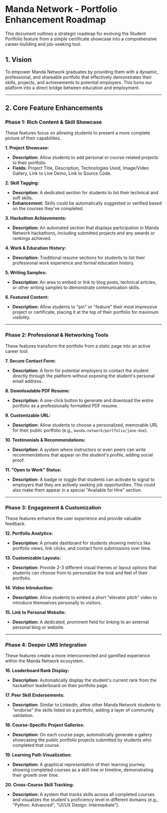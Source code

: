 # Manda Network - Portfolio Enhancement Roadmap

This document outlines a strategic roadmap for evolving the Student Portfolio feature from a simple certificate showcase into a comprehensive career-building and job-seeking tool.

## 1. Vision

To empower Manda Network graduates by providing them with a dynamic, professional, and shareable portfolio that effectively demonstrates their skills, projects, and achievements to potential employers. This turns our platform into a direct bridge between education and employment.

---

## 2. Core Feature Enhancements

### Phase 1: Rich Content & Skill Showcase

These features focus on allowing students to present a more complete picture of their capabilities.

**1. Project Showcase:**
-   **Description:** Allow students to add personal or course-related projects to their portfolio.
-   **Fields:** Project Title, Description, Technologies Used, Image/Video Gallery, Link to Live Demo, Link to Source Code.

**2. Skill Tagging:**
-   **Description:** A dedicated section for students to list their technical and soft skills.
-   **Enhancement:** Skills could be automatically suggested or verified based on the courses they've completed.

**3. Hackathon Achievements:**
-   **Description:** An automated section that displays participation in Manda Network hackathons, including submitted projects and any awards or rankings achieved.

**4. Work & Education History:**
-   **Description:** Traditional resume sections for students to list their professional work experience and formal education history.

**5. Writing Samples:**
-   **Description:** An area to embed or link to blog posts, technical articles, or other writing samples to demonstrate communication skills.

**6. Featured Content:**
-   **Description:** Allow students to "pin" or "feature" their most impressive project or certificate, placing it at the top of their portfolio for maximum visibility.

---

### Phase 2: Professional & Networking Tools

These features transform the portfolio from a static page into an active career tool.

**7. Secure Contact Form:**
-   **Description:** A form for potential employers to contact the student directly through the platform without exposing the student's personal email address.

**8. Downloadable PDF Resume:**
-   **Description:** A one-click button to generate and download the entire portfolio as a professionally formatted PDF resume.

**9. Customizable URL:**
-   **Description:** Allow students to choose a personalized, memorable URL for their public portfolio (e.g., `manda.network/portfolio/jane-doe`).

**10. Testimonials & Recommendations:**
-   **Description:** A system where instructors or even peers can write recommendations that appear on the student's profile, adding social proof.

**11. "Open to Work" Status:**
-   **Description:** A badge or toggle that students can activate to signal to employers that they are actively seeking job opportunities. This could also make them appear in a special "Available for Hire" section.

---

### Phase 3: Engagement & Customization

These features enhance the user experience and provide valuable feedback.

**12. Portfolio Analytics:**
-   **Description:** A private dashboard for students showing metrics like portfolio views, link clicks, and contact form submissions over time.

**13. Customizable Layouts:**
-   **Description:** Provide 2-3 different visual themes or layout options that students can choose from to personalize the look and feel of their portfolio.

**14. Video Introduction:**
-   **Description:** Allow students to embed a short "elevator pitch" video to introduce themselves personally to visitors.

**15. Link to Personal Website:**
-   **Description:** A dedicated, prominent field for linking to an external personal blog or website.

---

### Phase 4: Deeper LMS Integration

These features create a more interconnected and gamified experience within the Manda Network ecosystem.

**16. Leaderboard Rank Display:**
-   **Description:** Automatically display the student's current rank from the hackathon leaderboard on their portfolio page.

**17. Peer Skill Endorsements:**
-   **Description:** Similar to LinkedIn, allow other Manda Network students to "endorse" the skills listed on a portfolio, adding a layer of community validation.

**18. Course-Specific Project Galleries:**
-   **Description:** On each course page, automatically generate a gallery showcasing the public portfolio projects submitted by students who completed that course.

**19. Learning Path Visualization:**
-   **Description:** A graphical representation of their learning journey, showing completed courses as a skill tree or timeline, demonstrating their growth over time.

**20. Cross-Course Skill Tracking:**
-   **Description:** A system that tracks skills across all completed courses and visualizes the student's proficiency level in different domains (e.g., "Python: Advanced", "UI/UX Design: Intermediate").
